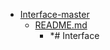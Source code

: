 - <a href = "E:\Node_projects\Node_Way\ArchivTSH_2\ArhivTimur_2\Interface-master\cat.Interface-master\dir.Interface-master.md">Interface-master</a>
    - <a href = "E:\Node_projects\Node_Way\ArchivTSH_2\ArhivTimur_2\Interface-master\README.md">README.md</a>
        - *# Interface
